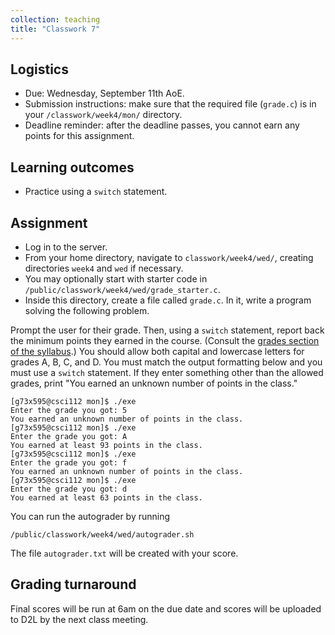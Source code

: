 ```yaml
---
collection: teaching
title: "Classwork 7"
---
```


## Logistics
* Due: Wednesday, September 11th AoE.
* Submission instructions: make sure that the required file (`grade.c`) is in your
	`/classwork/week4/mon/` directory.
* Deadline reminder: after the deadline passes, you cannot earn any points for
	this assignment.

## Learning outcomes
* Practice using a `switch` statement.

## Assignment

* Log in to the server.
* From your home directory, navigate to `classwork/week4/wed/`, creating directories `week4` and `wed` if necessary.
* You may optionally start with starter code in
	`/public/classwork/week4/wed/grade_starter.c`.
* Inside this directory, create a file called `grade.c`. In it, write a
	program solving the following problem.

Prompt the user for their grade. Then, using a `switch` statement, report back
the minimum points they earned in the course. (Consult the [grades section of the syllabus]( https://fangtian-zhong.github.io/teaching/csci112-spring-2024/syllabus#grading).)
You should allow both capital and lowercase letters for grades A, B, C, and D. You must match the output
formatting below and you must use a `switch` statement. If they enter something
other than the allowed grades, print "You earned an unknown number of points in
the class."

```
[g73x595@csci112 mon]$ ./exe
Enter the grade you got: 5
You earned an unknown number of points in the class.
[g73x595@csci112 mon]$ ./exe
Enter the grade you got: A
You earned at least 93 points in the class.
[g73x595@csci112 mon]$ ./exe
Enter the grade you got: f
You earned an unknown number of points in the class.
[g73x595@csci112 mon]$ ./exe
Enter the grade you got: d
You earned at least 63 points in the class.
```

You can run the autograder by running
```
/public/classwork/week4/wed/autograder.sh
```

The file `autograder.txt` will be created with your score.

## Grading turnaround
Final scores will be run at 6am on the due date and scores will be
uploaded to D2L by the next class meeting.
